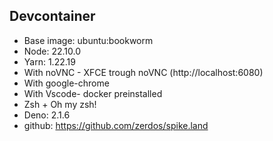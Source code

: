 ## Devcontainer

- Base image: ubuntu:bookworm
- Node: 22.10.0
- Yarn: 1.22.19
- With noVNC - XFCE trough noVNC (http://localhost:6080)
- With google-chrome
- With Vscode- docker preinstalled
- Zsh + Oh my zsh!
- Deno: 2.1.6
- github: https://github.com/zerdos/spike.land
